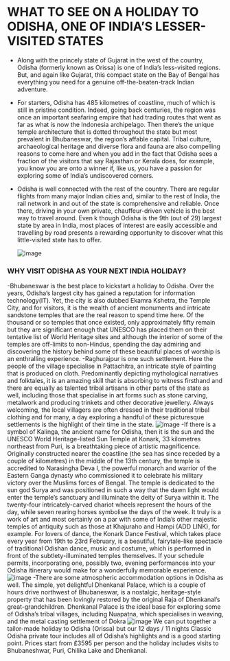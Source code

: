 # WHAT TO SEE ON A HOLIDAY TO ODISHA, ONE OF INDIA’S LESSER-VISITED STATES
  
- Along with the princely state of Gujarat in the west of the country, Odisha (formerly known as Orissa) is one of India’s less-visited regions. But, and again like     Gujarat, this compact state on the Bay of Bengal has everything you need for a genuine off-the-beaten-track Indian adventure.
  
- For starters, Odisha has 485 kilometres of coastline, much of which is still in pristine condition. Indeed, going back centuries, the region was once an important     seafaring empire that had trading routes that went as far as what is now the Indonesia archipelago. Then there’s the unique temple architecture that is dotted         throughout the state but most prevalent in Bhubaneswar, the region’s affable capital. Tribal culture, archaeological heritage and diverse flora and fauna are also     compelling reasons to come here and when you add in the fact that Odisha sees a fraction of the visitors that say Rajasthan or Kerala does, for example, you know you   are onto a winner if, like us, you have a passion for exploring some of India’s undiscovered corners.
  
 - Odisha is well connected with the rest of the country. There are regular flights from many major Indian cities and, similar to the rest of India, the rail network     in and out of the state is comprehensive and reliable. Once there, driving in your own private, chauffeur-driven vehicle is the best way to travel around. Even    k   though Odisha is the 9th (out of 29) largest state by area in India, most places of interest are easily accessible and travelling by road presents a rewarding         opportunity to discover what this little-visited state has to offer.
   
   ![image](https://user-images.githubusercontent.com/114647955/193377610-c214afc7-39db-43c1-a144-f6d6f32639fc.png)

### WHY VISIT ODISHA AS YOUR NEXT INDIA HOLIDAY?
  -Bhubaneswar is the best place to kickstart a holiday to Odisha. Over the years, Odisha’s largest city has gained a reputation for information technology(IT). Yet,   the city is also dubbed Ekamra Kshetra, the Temple City, and for visitors, it is the wealth of ancient monuments and intricate sandstone temples that are the real reason to spend time here. Of the thousand or so temples that once existed, only approximately fifty remain but they are significant enough that UNESCO has placed them on their tentative list of World Heritage sites and although the interior of some of the temples are off-limits to non-Hindus, spending the day admiring and discovering the history behind some of these beautiful places of worship is an enthralling experience.
  -Raghurajpur is one such settlement. Here the people of the village specialise in Pattachitra, an intricate style of painting that is produced on cloth. Predominantly depicting mythological narratives and folktales, it is an amazing skill that is absorbing to witness firsthand and there are equally as talented tribal artisans in other parts of the state as well, including those that specialise in art forms such as stone carving, metalwork and producing trinkets and other decorative jewellery. Always welcoming, the local villagers are often dressed in their traditional tribal clothing and for many, a day exploring a handful of these picturesque settlements is the highlight of their time in the state.
  ![image](https://user-images.githubusercontent.com/114647955/193377647-1f7f9253-f09c-4c3f-a227-853ced4a9aca.png)
  -If there is a symbol of Kalinga, the ancient name for Odisha, then it is the sun and the UNESCO World Heritage-listed Sun Temple at Konark, 33 kilometres northeast from Puri, is a breathtaking piece of artistic magnificence. Originally constructed nearer the coastline (the sea has since receded by a couple of kilometres) in the middle of the 13th century, the temple is accredited to Narasingha Deva I, the powerful monarch and warrior of the Eastern Ganga dynasty who commissioned it to celebrate his military victory over the Muslims forces of Bengal. The temple is dedicated to the sun god Surya and was positioned in such a way that the dawn light would enter the temple’s sanctuary and illuminate the deity of Surya within it. The twenty-four intricately-carved chariot wheels represent the hours of the day, while seven rearing horses symbolise the days of the week. It truly is a work of art and most certainly on a par with some of India’s other majestic temples of antiquity such as those at Khajuraho and Hampi (ADD LINK), for example. For lovers of dance, the Konark Dance Festival, which takes place every year from 19th to 23rd February, is a beautiful, fairytale-like spectacle of traditional Odishan dance, music and costume, which is performed in front of the subtlety-illuminated temples themselves. If your schedule permits, incorporating one, possibly two, evening performances into your Odisha itinerary would make for a wonderfully memorable experience.
![image](https://user-images.githubusercontent.com/114647955/193377667-f4d2dd14-fb1e-4187-a3cd-e6d7d0f96a0c.png)
   -There are some atmospheric accommodation options in Odisha as well. The simple, yet delightful Dhenkanal Palace, which is a couple of hours drive northwest of Bhubaneswar, is a nostalgic, heritage-style property that has been lovingly restored by the original Raja of Dhenkanal’s great-grandchildren. Dhenkanal Palace is the ideal base for exploring some of Odisha’s tribal villages, including Nuapatna, which specialises in weaving, and the metal casting settlement of Dokra
![image](https://user-images.githubusercontent.com/114647955/193377689-79ca6b98-a252-4f98-b3f3-dcb572cbac77.png)
We can put together a tailor-made holiday to Odisha (Orissa) but our 12 days / 11 nights Classic Odisha private tour includes all of Odisha’s highlights and is a good starting point. Prices start from £3595 per person and the holiday includes visits to Bhubaneshwar, Puri, Chilika Lake and Dhenkanal.  
   
   
